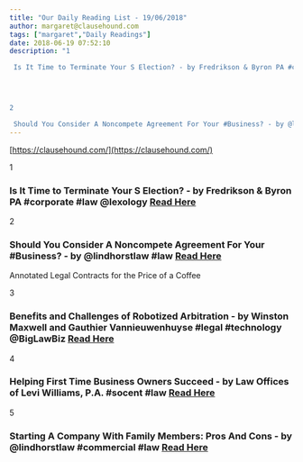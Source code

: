 ```yaml
---
title: "Our Daily Reading List - 19/06/2018"
author: margaret@clausehound.com
tags: ["margaret","Daily Readings"]
date: 2018-06-19 07:52:10
description: "1

 Is It Time to Terminate Your S Election? - by Fredrikson & Byron PA #corporate #law @lexology Read Here

 


2

 Should You Consider A Noncompete Agreement For Your #Business? - by @lindhorstla..."
---
```


[https://clausehound.com/](https://clausehound.com/)

1

###  Is It Time to Terminate Your S Election? - by Fredrikson & Byron PA #corporate #law @lexology [Read Here](https://www.lexology.com/library/detail.aspx?g=c375db58-f475-4bf9-bda5-1066df3c43e4)

 

2

###  Should You Consider A Noncompete Agreement For Your #Business? - by @lindhorstlaw #law [Read Here](http://www.lindhorstlaw.com/blog/2018/06/should-you-consider-a-noncompete-agreement-for-your-business.shtml)

Annotated Legal Contracts
for the Price of a Coffee

3

###  Benefits and Challenges of Robotized Arbitration - by Winston Maxwell and Gauthier Vannieuwenhuyse #legal #technology @BigLawBiz [Read Here](https://biglawbusiness.com/benefits-and-challenges-of-robotized-arbitration/)

 

4

###  Helping First Time Business Owners Succeed - by Law Offices of Levi Williams, P.A. #socent #law [Read Here](http://www.leviwilliamslaw.com/blog/2018/06/helping-first-time-business-owners-succeed.shtml)

 

5

###  Starting A Company With Family Members: Pros And Cons - by @lindhorstlaw #commercial #law [Read Here](http://www.lindhorstlaw.com/blog/2018/05/starting-a-company-with-family-members-pros-and-cons.shtml)

 